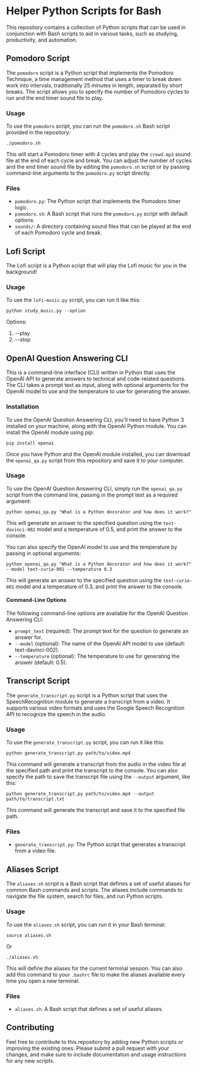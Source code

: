 
# Helper Python Scripts for Bash

This repository contains a collection of Python scripts that can be used in conjunction with Bash scripts to aid in various tasks, such as studying, productivity, and automation.

## Pomodoro Script

The `pomodoro` script is a Python script that implements the Pomodoro Technique, a time management method that uses a timer to break down work into intervals, traditionally 25 minutes in length, separated by short breaks. The script allows you to specify the number of Pomodoro cycles to run and the end timer sound file to play.

### Usage

To use the `pomodoro` script, you can run the `pomodoro.sh` Bash script provided in the repository:

`./pomodoro.sh` 


This will start a Pomodoro timer with 4 cycles and play the `crowd.mp3` sound file at the end of each cycle and break. You can adjust the number of cycles and the end timer sound file by editing the `pomodoro.sh` script or by passing command-line arguments to the `pomodoro.py` script directly.

### Files

-   `pomodoro.py`: The Python script that implements the Pomodoro timer logic.
-   `pomodoro.sh`: A Bash script that runs the `pomodoro.py` script with default options.
-   `sounds/`: A directory containing sound files that can be played at the end of each Pomodoro cycle and break.

## Lofi Script

The Lofi script is a Python script that will play the Lofi music for you in the background!

### Usage

To use the `lofi-music.py` script, you can run it like this:

`python study_music.py --option`

Options: 
1. --play
2. --stop


## OpenAI Question Answering CLI

This is a command-line interface (CLI) written in Python that uses the OpenAI API to generate answers to technical and code-related questions. The CLI takes a prompt text as input, along with optional arguments for the OpenAI model to use and the temperature to use for generating the answer.

### Installation

To use the OpenAI Question Answering CLI, you'll need to have Python 3 installed on your machine, along with the OpenAI Python module. You can install the OpenAI module using pip:

`pip install openai` 

Once you have Python and the OpenAI module installed, you can download the `openai_qa.py` script from this repository and save it to your computer.

### Usage

To use the OpenAI Question Answering CLI, simply run the `openai_qa.py` script from the command line, passing in the prompt text as a required argument:

`python openai_qa.py "What is a Python decorator and how does it work?"` 

This will generate an answer to the specified question using the `text-davinci-002` model and a temperature of 0.5, and print the answer to the console.

You can also specify the OpenAI model to use and the temperature by passing in optional arguments:

`python openai_qa.py "What is a Python decorator and how does it work?" --model text-curie-001 --temperature 0.3` 

This will generate an answer to the specified question using the `text-curie-001` model and a temperature of 0.3, and print the answer to the console.

#### Command-Line Options

The following command-line options are available for the OpenAI Question Answering CLI:

-   `prompt_text` (required): The prompt text for the question to generate an answer for.
-   `--model` (optional): The name of the OpenAI API model to use (default: text-davinci-002).
-   `--temperature` (optional): The temperature to use for generating the answer (default: 0.5).

## Transcript Script

The `generate_transcript.py` script is a Python script that uses the SpeechRecognition module to generate a transcript from a video. It supports various video formats and uses the Google Speech Recognition API to recognize the speech in the audio.

### Usage

To use the `generate_transcript.py` script, you can run it like this:

`python generate_transcript.py path/to/video.mp4`

This command will generate a transcript from the audio in the video file at the specified path and print the transcript to the console. You can also specify the path to save the transcript file using the `--output` argument, like this:

`python generate_transcript.py path/to/video.mp4 --output path/to/transcript.txt`

This command will generate the transcript and save it to the specified file path.

### Files

-   `generate_transcript.py`: The Python script that generates a transcript from a video file.

## Aliases Script

The `aliases.sh` script is a Bash script that defines a set of useful aliases for common Bash commands and scripts. The aliases include commands to navigate the file system, search for files, and run Python scripts.

### Usage

To use the `aliases.sh` script, you can run it in your Bash terminal:

`source aliases.sh` 

Or

`./aliases.sh`

This will define the aliases for the current terminal session. You can also add this command to your `.bashrc` file to make the aliases available every time you open a new terminal.

### Files

-   `aliases.sh`: A Bash script that defines a set of useful aliases.

## Contributing

Feel free to contribute to this repository by adding new Python scripts or improving the existing ones. Please submit a pull request with your changes, and make sure to include documentation and usage instructions for any new scripts.